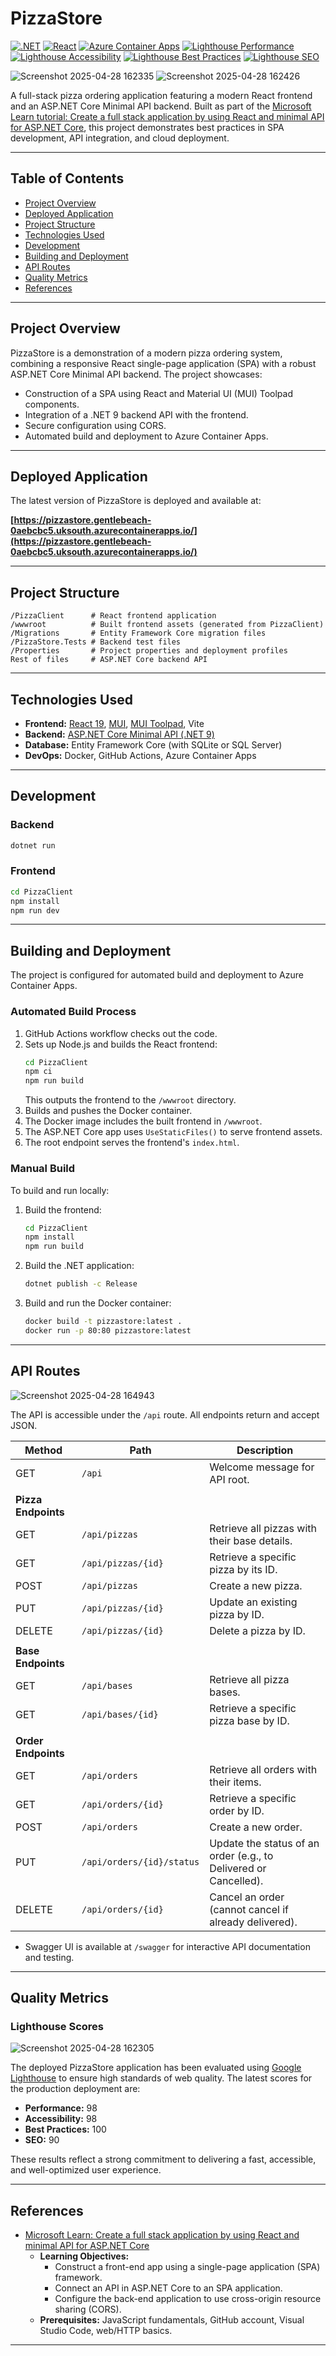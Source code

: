 # PizzaStore
[![.NET](https://img.shields.io/badge/.NET-9.0-blueviolet)](https://dotnet.microsoft.com/)
[![React](https://img.shields.io/badge/React-19.0.0-61dafb)](https://react.dev/)
[![Azure Container Apps](https://img.shields.io/badge/Deployed%20on-Azure%20Container%20Apps-0078d4)](https://azure.microsoft.com/en-us/products/container-apps)
[![Lighthouse Performance](https://img.shields.io/badge/Performance-98-brightgreen)]()
[![Lighthouse Accessibility](https://img.shields.io/badge/Accessibility-98-brightgreen)]()
[![Lighthouse Best Practices](https://img.shields.io/badge/Best%20Practices-100-brightgreen)]()
[![Lighthouse SEO](https://img.shields.io/badge/SEO-90-yellowgreen)]()

![Screenshot 2025-04-28 162335](https://github.com/user-attachments/assets/ae8b21a1-af29-4bed-b941-c2bcf431e36f) 
![Screenshot 2025-04-28 162426](https://github.com/user-attachments/assets/f3ace119-3dad-4a23-a429-41fc4b8ddb42)

A full-stack pizza ordering application featuring a modern React frontend and an ASP.NET Core Minimal API backend. Built as part of the [Microsoft Learn tutorial: Create a full stack application by using React and minimal API for ASP.NET Core](https://learn.microsoft.com/en-us/training/modules/build-web-api-minimal-spa), this project demonstrates best practices in SPA development, API integration, and cloud deployment.

---

## Table of Contents

- [Project Overview](#project-overview)
- [Deployed Application](#deployed-application)
- [Project Structure](#project-structure)
- [Technologies Used](#technologies-used)
- [Development](#development)
- [Building and Deployment](#building-and-deployment)
- [API Routes](#api-routes)
- [Quality Metrics](#quality-metrics)
- [References](#references)

---

## Project Overview

PizzaStore is a demonstration of a modern pizza ordering system, combining a responsive React single-page application (SPA) with a robust ASP.NET Core Minimal API backend. The project showcases:

- Construction of a SPA using React and Material UI (MUI) Toolpad components.
- Integration of a .NET 9 backend API with the frontend.
- Secure configuration using CORS.
- Automated build and deployment to Azure Container Apps.

---

## Deployed Application

The latest version of PizzaStore is deployed and available at:

**[https://pizzastore.gentlebeach-0aebcbc5.uksouth.azurecontainerapps.io/](https://pizzastore.gentlebeach-0aebcbc5.uksouth.azurecontainerapps.io/)**

---

## Project Structure

```
/PizzaClient      # React frontend application
/wwwroot          # Built frontend assets (generated from PizzaClient)
/Migrations       # Entity Framework Core migration files
/PizzaStore.Tests # Backend test files
/Properties       # Project properties and deployment profiles
Rest of files     # ASP.NET Core backend API
```

---

## Technologies Used

- **Frontend:** [React 19](https://react.dev/), [MUI](https://mui.com/), [MUI Toolpad](https://mui.com/toolpad/), Vite
- **Backend:** [ASP.NET Core Minimal API (.NET 9)](https://dotnet.microsoft.com/)
- **Database:** Entity Framework Core (with SQLite or SQL Server)
- **DevOps:** Docker, GitHub Actions, Azure Container Apps

---

## Development

### Backend

```bash
dotnet run
```

### Frontend

```bash
cd PizzaClient
npm install
npm run dev
```

---

## Building and Deployment

The project is configured for automated build and deployment to Azure Container Apps.

### Automated Build Process

1. GitHub Actions workflow checks out the code.
2. Sets up Node.js and builds the React frontend:
   ```bash
   cd PizzaClient
   npm ci
   npm run build
   ```
   This outputs the frontend to the `/wwwroot` directory.
3. Builds and pushes the Docker container.
4. The Docker image includes the built frontend in `/wwwroot`.
5. The ASP.NET Core app uses `UseStaticFiles()` to serve frontend assets.
6. The root endpoint serves the frontend's `index.html`.

### Manual Build

To build and run locally:

1. Build the frontend:
   ```bash
   cd PizzaClient
   npm install
   npm run build
   ```
2. Build the .NET application:
   ```bash
   dotnet publish -c Release
   ```
3. Build and run the Docker container:
   ```bash
   docker build -t pizzastore:latest .
   docker run -p 80:80 pizzastore:latest
   ```

---

## API Routes

![Screenshot 2025-04-28 164943](https://github.com/user-attachments/assets/54889abe-8710-4fd4-bde1-23d2d2891687)

The API is accessible under the `/api` route. All endpoints return and accept JSON.

| Method | Path                       | Description                                                      |
|--------|----------------------------|------------------------------------------------------------------|
| GET    | `/api`                     | Welcome message for API root.                                    |
|        |                            |                                                                  |
| **Pizza Endpoints**                 |                            |                                                                  |
| GET    | `/api/pizzas`              | Retrieve all pizzas with their base details.                     |
| GET    | `/api/pizzas/{id}`         | Retrieve a specific pizza by its ID.                             |
| POST   | `/api/pizzas`              | Create a new pizza.                                              |
| PUT    | `/api/pizzas/{id}`         | Update an existing pizza by ID.                                  |
| DELETE | `/api/pizzas/{id}`         | Delete a pizza by ID.                                            |
|        |                            |                                                                  |
| **Base Endpoints**                  |                            |                                                                  |
| GET    | `/api/bases`               | Retrieve all pizza bases.                                        |
| GET    | `/api/bases/{id}`          | Retrieve a specific pizza base by ID.                            |
|        |                            |                                                                  |
| **Order Endpoints**                 |                            |                                                                  |
| GET    | `/api/orders`              | Retrieve all orders with their items.                            |
| GET    | `/api/orders/{id}`         | Retrieve a specific order by ID.                                 |
| POST   | `/api/orders`              | Create a new order.                                              |
| PUT    | `/api/orders/{id}/status`  | Update the status of an order (e.g., to Delivered or Cancelled). |
| DELETE | `/api/orders/{id}`         | Cancel an order (cannot cancel if already delivered).            |

- Swagger UI is available at `/swagger` for interactive API documentation and testing.

---

## Quality Metrics

### Lighthouse Scores
![Screenshot 2025-04-28 162305](https://github.com/user-attachments/assets/156afbbd-62f3-4d57-a627-af4189178d10)



The deployed PizzaStore application has been evaluated using [Google Lighthouse](https://developers.google.com/web/tools/lighthouse) to ensure high standards of web quality. The latest scores for the production deployment are:

- **Performance:** 98
- **Accessibility:** 98
- **Best Practices:** 100
- **SEO:** 90

These results reflect a strong commitment to delivering a fast, accessible, and well-optimized user experience.

---

## References

- [Microsoft Learn: Create a full stack application by using React and minimal API for ASP.NET Core](https://learn.microsoft.com/en-us/training/modules/build-web-api-minimal-spa)
  - **Learning Objectives:**
    - Construct a front-end app using a single-page application (SPA) framework.
    - Connect an API in ASP.NET Core to an SPA application.
    - Configure the back-end application to use cross-origin resource sharing (CORS).
  - **Prerequisites:** JavaScript fundamentals, GitHub account, Visual Studio Code, web/HTTP basics.

---
